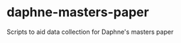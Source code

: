 daphne-masters-paper
====================

Scripts to aid data collection for Daphne's masters paper